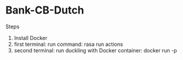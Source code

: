 # Bank-CB-Dutch

Steps

1. Install Docker 
2. first terminal: run command: rasa run actions
3. second terminal: run duckling with Docker container: docker run -p 
